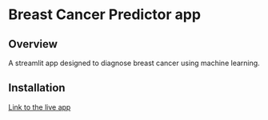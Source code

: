 # Breast Cancer Predictor app

## Overview
A streamlit app designed to diagnose breast cancer using machine learning.

## Installation

[Link to the live app](https://breastcancerprediction-cqi1j6yd36.streamlit.app/)